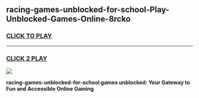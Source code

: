 
## racing-games-unblocked-for-school-Play-Unblocked-Games-Online-8rcko
<h3>
<a href="https://premium76.site?title=racing-games-unblocked-for-school&ref=24A">CLICK TO PLAY</a></h3>
<hr>

<h3>
<a href="https://premium76.site?title=racing-games-unblocked-for-school&ref=24A">CLICK 2 PLAY</a>
  
</h3>

<a href="https://premium76.site?title=racing-games-unblocked-for-school&ref=24A"><img src="https://clearcache.store/games.png"></a>


**racing-games-unblocked-for-school games unblocked: Your Gateway to Fun and Accessible Online Gaming**
